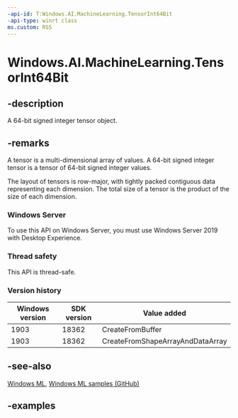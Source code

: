 ```yaml
---
-api-id: T:Windows.AI.MachineLearning.TensorInt64Bit
-api-type: winrt class
ms.custom: RS5
---
```


<!-- Class syntax.
public class TensorInt64Bit : ILearningModelFeatureValue, ITensor
-->

# Windows.AI.MachineLearning.TensorInt64Bit

## -description
A 64-bit signed integer tensor object.

## -remarks
A tensor is a multi-dimensional array of values. A 64-bit signed integer tensor is a tensor of 64-bit signed integer values.

The layout of tensors is row-major, with tightly packed contiguous data representing each dimension. The total size of a tensor is the product of the size of each dimension.

### Windows Server
To use this API on Windows Server, you must use Windows Server 2019 with Desktop Experience.

### Thread safety
This API is thread-safe.

### Version history

| Windows version | SDK version | Value added |
| -- | -- | -- |
| 1903 | 18362 | CreateFromBuffer |
| 1903 | 18362 | CreateFromShapeArrayAndDataArray |

## -see-also
[Windows ML](https://docs.microsoft.com/windows/ai/), [Windows ML samples (GitHub)](https://github.com/Microsoft/Windows-Machine-Learning/tree/master)

## -examples
